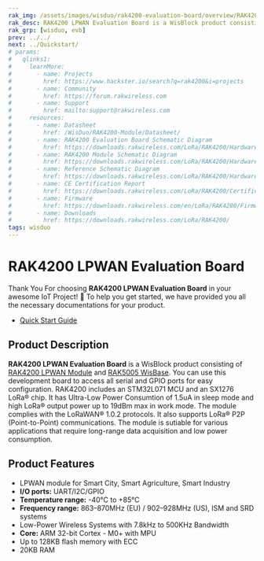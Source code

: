 ```yaml
---
rak_img: /assets/images/wisduo/rak4200-evaluation-board/overview/RAK4200_Evaluation_Board.png
rak_desc: RAK4200 LPWAN Evaluation Board is a WisBlock product consisting of RAK4200 LPWAN Module and RAK5005 WisBase. You can use this development board to access all serial and GPIO ports for easy configuration.
rak_grp: [wisduo, evb]
prev: ../../
next: ../Quickstart/
# params:
#   qlinks1:
#     learnMore:
#       - name: Projects
#         href: https://www.hackster.io/search?q=rak4200&i=projects
#       - name: Community
#         href: https://forum.rakwireless.com
#       - name: Support
#         href: mailto:support@rakwireless.com
#     resources:
#       - name: Datasheet
#         href: /WisDuo/RAK4200-Module/Datasheet/
#       - name: RAK4200 Evaluation Board Schematic Diagram
#         href: https://downloads.rakwireless.com/LoRa/RAK4200/Hardware-Specification/RAK4200_EVB_Schematic.pdf
#       - name: RAK4200 Module Schematic Diagram
#         href: https://downloads.rakwireless.com/LoRa/RAK4200/Hardware-Specification/RAK4200_Schematic.pdf
#       - name: Reference Schematic Diagram
#         href: https://downloads.rakwireless.com/LoRa/RAK4200/Hardware-Specification/RAK4200_Ref_Circuit.pdf
#       - name: CE Certification Report
#         href: https://downloads.rakwireless.com/LoRa/RAK4200/Certification-Report/
#       - name: Firmware
#         href: https://downloads.rakwireless.com/en/LoRa/RAK4200/Firmware/
#       - name: Downloads
#         href: https://downloads.rakwireless.com/LoRa/RAK4200/
tags: wisduo
---
```

# RAK4200 LPWAN Evaluation Board
Thank You For choosing **RAK4200 LPWAN Evaluation Board** in your awesome IoT Project! 🎉 To help you get started, we have provided you all the necessary documentations for your product.

* [Quick Start Guide](../Quickstart/)

<!-- <rk-img
  src="/assets/images/wisduo/rak4200-evaluation-board/overview/ebqbxdsu3iazrm9y4jp3.png"
  width="50%"
  figure-number="1"
  caption="RAK4200 LPWAN Evaluation Board"
/> -->

## Product Description

**RAK4200 LPWAN Evaluation Board** is a WisBlock product consisting of [RAK4200 LPWAN Module](https://store.rakwireless.com/products/rak4200-lora-module) and [RAK5005 WisBase](/Product-Categories/WisBlock/RAK5005-O/Overview/). You can use this development board to access all serial and GPIO ports for easy configuration. RAK4200 includes an STM32L071 MCU and an SX1276 LoRa® chip. It has Ultra-Low Power Consumtion of 1.5uA in sleep mode and high LoRa® output power up to 19dBm max in work mode. The module complies with the LoRaWAN® 1.0.2 protocols. It also supports LoRa® P2P (Point-to-Point) communications. The module is sutiable for various applications that require long-range data acquisition and low power consumption.

<!-- <rk-btn
  src="../Quickstart/"
  label="Set up Your RAK4200 LPWAN Evaluation Board"
/>

<rk-quick-links :params="$page.frontmatter.params.qlinks1" /> -->

## Product Features

- LPWAN module for Smart City, Smart Agriculture, Smart Industry
- **I/O ports:** UART/I2C/GPIO
- **Temperature range:** -40°C to +85°C
- **Frequency range:** 863–870MHz (EU) / 902–928MHz (US), ISM and SRD systems
- Low-Power Wireless Systems with 7.8kHz to 500KHz Bandwidth
- **Core:** ARM 32-bit Cortex - M0+ with MPU
- Up to 128KB flash memory with ECC
- 20KB RAM

<!-- <rk-btn
  src="https://store.rakwireless.com/products/rak4200-evaluation-board"
  label="Buy a RAK4200 LPWAN Evaluation Board"
  _blank
/> -->